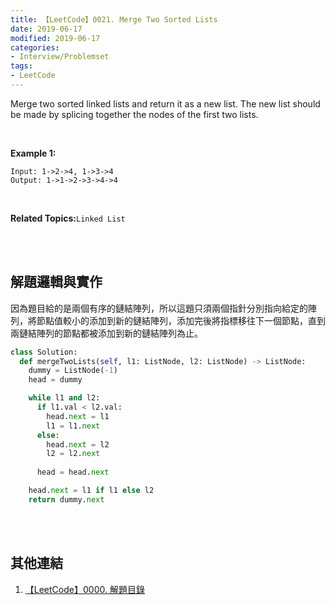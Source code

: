 ```yaml
---
title: 【LeetCode】0021. Merge Two Sorted Lists
date: 2019-06-17
modified: 2019-06-17
categories:
- Interview/Problemset
tags:
- LeetCode
--- 
```


Merge two sorted linked lists and return it as a new list. The new list should be made by splicing together the nodes of the first two lists.

<!--more-->
<br>

**Example 1:**
```
Input: 1->2->4, 1->3->4
Output: 1->1->2->3->4->4
```

<br>

**Related Topics:**`Linked List`

<br><br>

## 解題邏輯與實作
因為題目給的是兩個有序的鏈結陣列，所以這題只須兩個指針分別指向給定的陣列，將節點值較小的添加到新的鏈結陣列，添加完後將指標移往下一個節點，直到兩鏈結陣列的節點都被添加到新的鏈結陣列為止。


```python
class Solution:
  def mergeTwoLists(self, l1: ListNode, l2: ListNode) -> ListNode:
    dummy = ListNode(-1)
    head = dummy

    while l1 and l2:
      if l1.val < l2.val:
        head.next = l1
        l1 = l1.next    
      else:
        head.next = l2
        l2 = l2.next
        
      head = head.next

    head.next = l1 if l1 else l2
    return dummy.next
```

<br><br>

## 其他連結
1. [【LeetCode】0000. 解題目錄](/LeetCode-0000-Contents/)